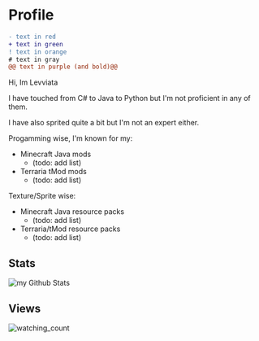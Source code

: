 # Profile
```diff
- text in red
+ text in green
! text in orange
# text in gray
@@ text in purple (and bold)@@
```

Hi, Im Levviata

I have touched from C# to Java to Python but I'm not proficient in any of them.

I have also sprited quite a bit but I'm not an expert either.

Progamming wise, I'm known for my:
- Minecraft Java mods
  - (todo: add list)
- Terraria tMod mods
  - (todo: add list)  

Texture/Sprite wise:
- Minecraft Java resource packs
  - (todo: add list)
- Terraria/tMod resource packs
  - (todo: add list)

## Stats

<!-- 
Base background color: #00193d

Background color gradient: #161d27, #273345, #374962

Base text color: #bacce8

Base title color: #547096

-->

<img align="center" src="breaklinkhttps://github-readme-stats.vercel.app/api?username=levviata&include_all_commits=true&count_private=true&show_icons=true&line_height=20&title_color=ccffcc&icon_color=ccf9ff&text_color=cce0ff&bg_color=09101b,09191b,0c180c" alt="my Github Stats"/>

## Views
<img src="https://widgetbite.com/stats/levviata" alt="watching_count" />
 
